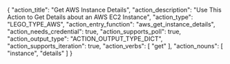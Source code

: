 {
"action_title": "Get AWS Instance Details",
"action_description": "Use This Action to Get Details about an AWS EC2 Instance",
"action_type": "LEGO_TYPE_AWS",
"action_entry_function": "aws_get_instance_details",
"action_needs_credential": true,
"action_supports_poll": true,
"action_output_type": "ACTION_OUTPUT_TYPE_DICT",
"action_supports_iteration": true,
"action_verbs": [
"get"
],
"action_nouns": [
"instance",
"details"
]
}
